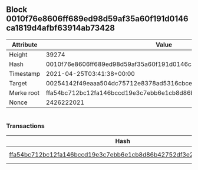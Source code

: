 ## Block 0010f76e8606ff689ed98d59af35a60f191d0146ca1819d4afbf63914ab73428

Attribute | Value
--- | ---
Height | 39274
Hash | 0010f76e8606ff689ed98d59af35a60f191d0146ca1819d4afbf63914ab73428
Timestamp | 2021-04-25T03:41:38+00:00
Target | 00254142f49eaaa504dc75712e8378ad5316cbcead634704b3734b6271167cc4
Merke root | ffa54bc712bc12fa146bccd19e3c7ebb6e1cb8d86b42752df3e2baf0c244994b
Nonce | 2426222021

```

```

### Transactions

Hash | Amount
--- | ---
[ffa54bc712bc12fa146bccd19e3c7ebb6e1cb8d86b42752df3e2baf0c244994b](ffa54bc712bc12fa146bccd19e3c7ebb6e1cb8d86b42752df3e2baf0c244994b.md) | 10.00000000 SKEPTI 
